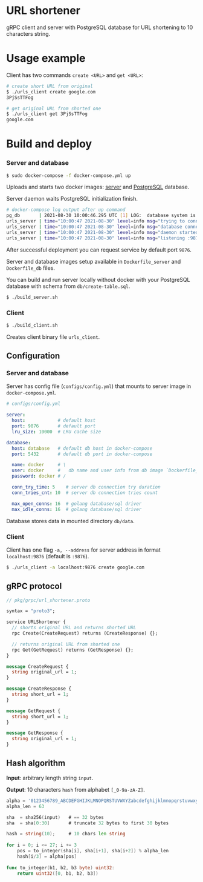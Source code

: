 # URL shortener

gRPC client and server with PostgreSQL database for URL shortening to 10 characters string.

# Usage example

Client has two commands `create <URL>` and `get <URL>`:

```bash
# create short URL from original
$ ./urls_client create google.com
3PjSsTTFog

# get original URL from shorted one
$ ./urls_client get 3PjSsTTFog
google.com 
```

# Build and deploy

### Server and database

```bash
$ sudo docker-compose -f docker-compose.yml up
```

Uploads and starts two docker images: [server](https://hub.docker.com/repository/docker/vnch/url_shortener_server)
and [PostgreSQL](https://hub.docker.com/repository/docker/vnch/url_shortener_db) database.

Server daemon waits PostgreSQL initialization finish.

```bash
# docker-compose log output after up command
pg_db       | 2021-08-30 10:00:46.295 UTC [1] LOG:  database system is ready to accept connections
urls_server | time="10:00:47 2021-08-30" level=info msg="trying to connect to database #1"
urls_server | time="10:00:47 2021-08-30" level=info msg="database connection established"
urls_server | time="10:00:47 2021-08-30" level=info msg="daemon started"
urls_server | time="10:00:47 2021-08-30" level=info msg="listening :9876"
```

After successful deployment you can request service by default port `9876`.

Server and database images setup available in `Dockerfile_server` and `Dockerfile_db` files.

You can build and run server locally without docker with your PostgreSQL database with schema from `db/create-table.sql`. 
```bash
$ ./build_server.sh
```

### Client

```bash
$ ./build_client.sh
```

Creates client binary file `urls_client`.

## Configuration

### Server and database

Server has config file (`configs/config.yml`) that mounts to server image in `docker-compose.yml`.

```yml
# configs/config.yml

server:
  host:            # default host
  port: 9876       # default port
  lru_size: 10000  # LRU cache size

database:
  host: database   # default db host in docker-compose
  port: 5432       # default db port in docker-compose

  name: docker     # \
  user: docker     #   db name and user info from db image `Dockerfile_db`
  password: docker # /

  conn_try_time: 5    # server db connection try duration  
  conn_tries_cnt: 10  # server db connection tries count  

  max_open_conns: 16  # golang database/sql driver
  max_idle_conns: 16  # golang database/sql driver

```

Database stores data in mounted directory `db/data`.

### Client

Client has one flag `-a, --address` for server address in format `localhost:9876` (default is `:9876`).

```bash
$ ./urls_client -a localhost:9876 create google.com
```

## gRPC protocol


```protobuf
// pkg/grpc/url_shortener.proto

syntax = "proto3";

service URLShortener {
  // shorts original URL and returns shorted URL
  rpc Create(CreateRequest) returns (CreateResponse) {};

  // returns original URL from shorted one
  rpc Get(GetRequest) returns (GetResponse) {};
}

message CreateRequest {
  string original_url = 1;
}

message CreateResponse {
  string short_url = 1;
}

message GetRequest {
  string short_url = 1;
}

message GetResponse {
  string original_url = 1;
}
```

## Hash algorithm

**Input**: arbitrary length string `input`.

**Output**: 10 characters `hash` from alphabet `[_0-9a-zA-Z]`.

```go
alpha = '0123456789_ABCDEFGHIJKLMNOPQRSTUVWXYZabcdefghijklmnopqrstuvwxyz'
alpha_len = 63

sha  = sha256(input)   # == 32 bytes
sha  = sha[0:30]       # truncate 32 bytes to first 30 bytes

hash = string(10);     # 10 chars len string
 
for i = 0; i <= 27; i += 3 
    pos = to_integer(sha[i], sha[i+1], sha[i+2]) % alpha_len
    hash[i/3] = alpha[pos]
    
func to_integer(b1, b2, b3 byte) uint32:
    return uint32([0, b1, b2, b3])
```
